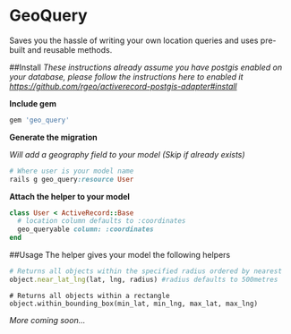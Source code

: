 # GeoQuery

Saves you the hassle of writing your own location queries and uses pre-built and reusable methods. 

##Install
*These instructions already assume you have postgis enabled on your database, please follow the instructions here to enabled it https://github.com/rgeo/activerecord-postgis-adapter#install*

**Include gem**
```ruby
gem 'geo_query'
```
**Generate the migration**

*Will add a geography field to your model (Skip if already exists)*
```ruby
# Where user is your model name
rails g geo_query:resource User 
```
**Attach the helper to your model**
```ruby
class User < ActiveRecord::Base
  # location column defaults to :coordinates
  geo_queryable column: :coordinates
end
```

##Usage
The helper gives your model the following helpers
```ruby
# Returns all objects within the specified radius ordered by nearest
object.near_lat_lng(lat, lng, radius) #radius defaults to 500metres
``` 
```
# Returns all objects within a rectangle 
object.within_bounding_box(min_lat, min_lng, max_lat, max_lng)
```

*More coming soon...*
